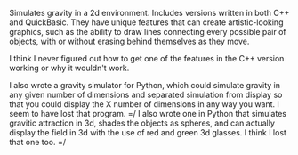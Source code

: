 Simulates gravity in a 2d environment. Includes versions written in both C++ and QuickBasic. They have unique features that can create artistic-looking graphics, such as the ability to draw lines connecting every possible pair of objects, with or without erasing behind themselves as they move.

I think I never figured out how to get one of the features in the C++ version working or why it wouldn't work.

I also wrote a gravity simulator for Python, which could simulate gravity in any given number of dimensions and separated simulation from display so that you could display the X number of dimensions in any way you want. I seem to have lost that program. =/ I also wrote one in Python that simulates gravitic attraction in 3d, shades the objects as spheres, and can actually display the field in 3d with the use of red and green 3d glasses. I think I lost that one too. =/
